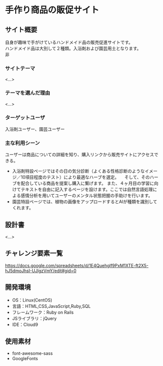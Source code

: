 # 手作り商品の販促サイト

## サイト概要
自身が趣味で手がけているハンドメイド品の販売促進サイトです。</br>
ハンドメイド品は大別して２種類。入浴剤および園芸用土となります。</br>
非


### サイトテーマ
<...>

### テーマを選んだ理由
<...>

### ターゲットユーザ
入浴剤ユーザー、園芸ユーザー

### 主な利用シーン
ユーザーは商品についての詳細を知り、購入リンクから販売サイトにアクセスできる。
- 入浴剤特設ページではその日の気分診断（よくある性格診断のようなイメージ／10項目程度のテスト）により最適なハーブを選定。
　そして、そのハーブを配合している商品を提案し購入に繋げます。
  また、４ヶ月目の学習に向けてテキストを自由に記入するページを設けます。ここでは自然言語処理による感情分析を用いてユーザーのメンタル状態把握の手助けを行います。
- 園芸特設ページでは、植物の画像をアップロードするとAIが種類を識別してくれます。

## 設計書
<...>

## チャレンジ要素一覧
<https://docs.google.com/spreadsheets/d/1E4Quehglf9PxM1XTE-ft2X5-hJ5dmoJhsI-UJlgzVmY/edit#gid=0>

## 開発環境
- OS：Linux(CentOS)
- 言語：HTML,CSS,JavaScript,Ruby,SQL
- フレームワーク：Ruby on Rails
- JSライブラリ：jQuery
- IDE：Cloud9

## 使用素材
- font-awesome-sass
- GoogleFonts